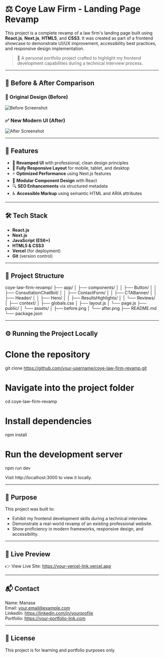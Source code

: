 # ⚖️ Coye Law Firm - Landing Page Revamp

This project is a complete revamp of a law firm's landing page built using **React.js**, **Next.js**, **HTML5**, and **CSS3**. It was created as part of a frontend showcase to demonstrate UI/UX improvement, accessibility best practices, and responsive design implementation.

> 💼 A personal portfolio project crafted to highlight my frontend development capabilities during a technical interview process.

---

## 📸 Before & After Comparison

### 🔴 Original Design (Before)
![Before Screenshot](./public/images/before.png)

### ✅ New Modern UI (After)
![After Screenshot](./public/images/after.png)

---

## 🚀 Features

- 🎨 **Revamped UI** with professional, clean design principles
- 📱 **Fully Responsive Layout** for mobile, tablet, and desktop
- ⚡ **Optimized Performance** using Next.js features
- 🧩 **Modular Component Design** with React
- 🔍 **SEO Enhancements** via structured metadata
- ♿ **Accessible Markup** using semantic HTML and ARIA attributes

---

## 🛠️ Tech Stack

- **React.js**
- **Next.js**
- **JavaScript (ES6+)**
- **HTML5 & CSS3**
- **Vercel** (for deployment)
- **Git** (version control)

---

## 📂 Project Structure

coye-law-firm-revamp/
├── app/
│   ├── components/
│   │   ├── Button/
│   │   ├── ConsultationChatBot/
│   │   ├── ContactForm/
│   │   ├── CTABanner/
│   │   ├── Header/
│   │   ├── Hero/
│   │   ├── ResultsHighlights/
│   │   └── Reviews/
│   ├── context/
│   ├── globals.css
│   ├── layout.js
│   └── page.js
├── public/
│   └── assets/
│       ├── before.png
│       └── after.png
├── README.md
└── package.json

---

## ⚙️ Running the Project Locally

# Clone the repository
git clone https://github.com/your-username/coye-law-firm-revamp.git

# Navigate into the project folder
cd coye-law-firm-revamp

# Install dependencies
npm install

# Run the development server
npm run dev

Visit http://localhost:3000 to view it locally.

---

## 🎯 Purpose

This project was built to:
- Exhibit my frontend development skills during a technical interview.
- Demonstrate a real-world revamp of an existing professional website.
- Show proficiency in modern frameworks, responsive design, and accessibility.

---

## 🔗 Live Preview

👉 View Live Site: https://your-vercel-link.vercel.app

---

## 📬 Contact

Name: Manasa  
Email: your.email@example.com  
LinkedIn: https://linkedin.com/in/yourprofile  
Portfolio: https://your-portfolio-link.com

---

## 📄 License

This project is for learning and portfolio purposes only.
